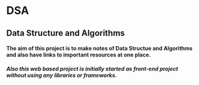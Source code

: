 # DSA
## Data Structure and Algorithms

#### The aim of this project is to make notes of **Data Structue and Algorithms** and also have links to important resources at one place.

##### Also this web based project is initially started as front-end project without using any libraries or frameworks.
